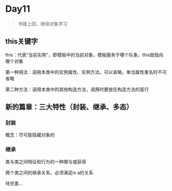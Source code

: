 # Day11

> 书接上回，继续对象学习

## this关键字

this：代表“当前实例”，即模板中的当前对象，模板服务于哪个队象，this就指向哪个对象

第一种用法：调用本类中的实例属性、实例方法。可以省略，单当属性重名时不可省略

第二种方法：调用本类中的其他构造方法，调用时要放在构造方法的首行

## 新的篇章：三大特性（封装、继承、多态）

### 封装

概念：尽可能隐藏对象的

### 继承

类与类之间特征和行为的一种赠与或获得

两个类之间的继承关系，必须满足is a的关系

待完善...